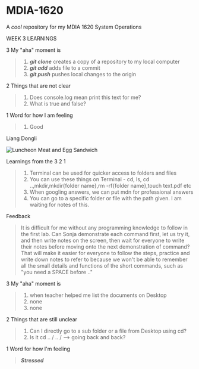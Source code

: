 # MDIA-1620
A *cool* repository for my MDIA 1620 System Operations

WEEK 3 LEARNINGS

3 My "aha" moment is
>1. ***git clone*** creates a copy of a repository to my local computer
>2. ***git add*** adds file to a commit
>3. ***git push*** pushes local changes to the origin

2 Things that are not clear
>1. Does console.log mean print this text for me?
>2. What is true and false?

1 Word for how I am feeling
>1. Good

Liang Dongli

![Luncheon Meat and Egg Sandwich](https://static5.orstatic.com/userphoto2/photo/1V/1H65/0AI3RWDED90B3699005BEEpx.jpg)

Learnings from the 3 2 1 
>1. Terminal can be used for quicker access to folders and files
>2. You can use these things on Terminal - cd, ls, cd ..,mkdir,mkdir{folder name},rm -rf{folder name},touch text.pdf etc
>3. When googling answers, we can put mdn for professional answers
>4. You can go to a specific folder or file with the path given. I am waiting for notes of this.

Feedback
> It is difficult for me without any programming knowledge to follow in the first lab. Can Sonja demonstrate each command first, let us try it, and then write notes on the screen, then wait for everyone to write their notes before moving onto the next demonstration of command? That will make it easier for everyone to follow the steps, practice and write down notes to refer to because we won't be able to remember all the small details and functions of the short commands, such as "you need a SPACE before .."


3  My "aha" moment is 
>1. when teacher helped me list the documents on Desktop
>2. none
>3. none
   
2  Things that are still unclear
>1. Can I directly go to a sub folder or a file from Desktop using cd?
>2. Is it cd .. / .. /  --> going back and back?
   
1  Word for how I'm feeling
>***Stressed***



